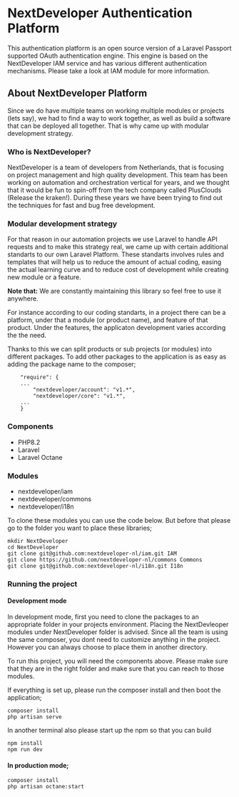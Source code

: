 # NextDeveloper Authentication Platform

This authentication platform is an open source version of a Laravel Passport supported OAuth authentication engine. This engine is based on the NextDeveloper IAM service and has various different authentication mechanisms. Please take a look at IAM module for more information.



## About NextDeveloper Platform

Since we do have multiple teams on working multiple modules or projects (lets say), we had to find a way to work
together, as well as build a software that can be deployed all together. That is why came up with modular development
strategy.

### Who is NextDeveloper?
NextDeveloper is a team of developers from Netherlands, that is focusing on project management and high quality development.
This team has been working on automation and orchestration vertical for years, and we thought that it would be fun to
spin-off from the tech company called PlusClouds (Release the kraken!).
During these years we have been trying to find out the techniques for fast and bug free development.

### Modular development strategy

For that reason
in our automation projects we use Laravel to handle API requests and to make this strategy real, we came up with certain 
additional standarts to our own Laravel Platform. These standarts involves rules and templates that will 
help us to reduce the amount of actual coding, easing the actual learning curve and to reduce cost of development while
creating new module or a feature.

**Note that:** We are constantly maintaining this library so feel free to use it anywhere.

For instance according to our coding standarts, in a project there can be a platform, under that a module (or
product name), and feature of that product. Under the features, the applicaton development varies according the the need.

Thanks to this we can split products or sub projects (or modules) into different packages. To add other packages to the
application is as easy as adding the package name to the composer;

```
    "require": {
    ... 
        "nextdeveloper/account": "v1.*",
        "nextdeveloper/core": "v1.*",
    ...
    }
```

### Components

- PHP8.2
- Laravel
- Laravel Octane

### Modules
- nextdeveloper/iam
- nextdeveloper/commons
- nextdeveloper/i18n

To clone these modules you can use the code below. But before that please go to the folder you want to place these libraries;

```
mkdir NextDeveloper
cd NextDeveloper
git clone git@github.com:nextdeveloper-nl/iam.git IAM
git clone https://github.com/nextdeveloper-nl/commons Commons
git clone git@github.com:nextdeveloper-nl/i18n.git I18n
```

### Running the project

#### Development mode
In development mode, first you need to clone the packages to an appropriate folder in your projects environment. Placing the NextDevleoper modules under NextDeveloper folder is advised. Since all the team is using the same composer, you dont need to customize anything in the project. However you can always choose to place them in another directory.

To run this project, you will need the components above. Please make sure that they are in the right folder and make sure that you can reach to those modules.

If everything is set up, please run the composer install and then boot the application;
```
composer install
php artisan serve
```

In another terminal also please start up the npm so that you can build
```
npm install
npm run dev
```

#### In production mode;
```
composer install
php artisan octane:start
```
